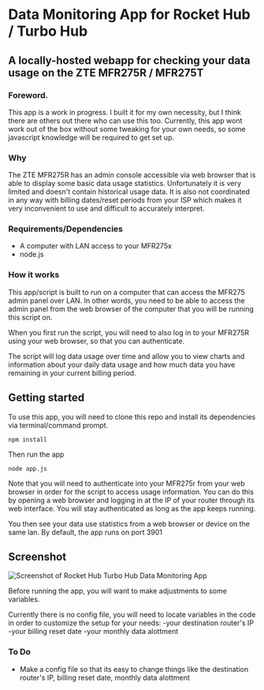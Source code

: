 # Data Monitoring App for Rocket Hub / Turbo Hub
## A locally-hosted webapp for checking your data usage on the ZTE MFR275R / MFR275T

### Foreword.
This app is a work in progress. I built it for my own necessity, but I think there are others out there who can use this too. Currently, this app wont work out of the box without some tweaking for your own needs, so some javascript knowledge will be required to get set up.

### Why
The ZTE MFR275R has an admin console accessible via web browser that is able to display some basic data usage statistics. Unfortunately it is very limited and doesn't contain historical usage data. It is also not coordinated in any way with billing dates/reset periods from your ISP which makes it very inconvenient to use and difficult to accurately interpret.

### Requirements/Dependencies
- A computer with LAN access to your MFR275x
- node.js

### How it works
This app/script is built to run on a computer that can access the MFR275 admin panel over LAN. In other words, you need to be able to access the admin panel from the web browser of the computer that you will be running this script on.

When you first run the script, you will need to also log in to your MFR275R using your web browser, so that you can authenticate.

The script will log data usage over time and allow you to view charts and information about your daily data usage and how much data you have remaining in your current billing period.

## Getting started
To use this app, you will need to clone this repo and install its dependencies via terminal/command prompt.

`npm install`

Then run the app

`node app.js`

Note that you will need to authenticate into your MFR275r from your web browser in order for the script to access usage information. You can do this by opening a web browser and logging in at the IP of your router through its web interface. You will stay authenticated as long as the app keeps running.

You then see your data use statistics from a web browser or device on the same lan. By default, the app runs on port 3901

## Screenshot
![Screenshot of Rocket Hub Turbo Hub Data Monitoring App](https://i.ibb.co/3FT1Gq6/image.png)


Before running the app, you will want to make adjustments to some variables.

Currently there is no config file, you will need to locate variables in the code in order to customize the setup for your needs:
-your destination router's IP
-your billing reset date
-your monthly data alottment

### To Do
 - Make a config file so that its easy to change things like the destination router's IP, billing reset date, monthly data alottment

